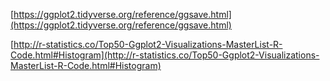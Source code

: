 [https://ggplot2.tidyverse.org/reference/ggsave.html](https://ggplot2.tidyverse.org/reference/ggsave.html)

[http://r-statistics.co/Top50-Ggplot2-Visualizations-MasterList-R-Code.html#Histogram](http://r-statistics.co/Top50-Ggplot2-Visualizations-MasterList-R-Code.html#Histogram)
<!--stackedit_data:
eyJoaXN0b3J5IjpbMTI3ODg5Njc1OCwxMjkzODQwNzIzXX0=
-->